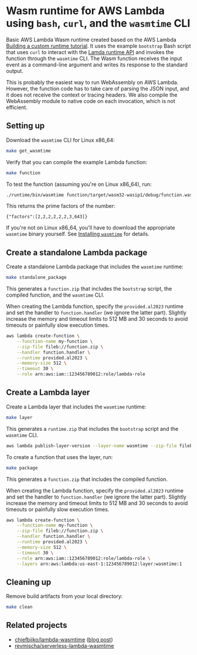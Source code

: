 # Wasm runtime for AWS Lambda using `bash`, `curl`, and the `wasmtime` CLI

Basic AWS Lambda Wasm runtime created based on the AWS Lambda
[Building a custom runtime tutorial](https://docs.aws.amazon.com/lambda/latest/dg/runtimes-walkthrough.html).
It uses the example `bootstrap` Bash script that uses `curl` to interact with
the
[Lamda runtime API](https://docs.aws.amazon.com/lambda/latest/dg/runtimes-api.html)
and invokes the function through the `wasmtime` CLI.
The Wasm function receives the input event as a command-line argument and writes its
response to the standard output.

This is probably the easiest way to run WebAssembly on AWS Lambda.
However, the function code has to take care of parsing the JSON input,
and it does not receive the context or tracing headers.
We also compile the WebAssembly module to native code on each invocation,
which is not efficient.

## Setting up

Download the `wasmtime` CLI for Linux x86_64:

```bash
make get_wasmtime
```

Verify that you can compile the example Lambda function:

```bash
make function
```

To test the function (assuming you're on Linux x86_64), run:

```bash
./runtime/bin/wasmtime function/target/wasm32-wasip1/debug/function.wasm '{"number": 123456}' 
```

This returns the prime factors of the number:
   
```
{"factors":[2,2,2,2,2,2,3,643]}
```

If you're not on Linux x86_64, you'll have to download the appropriate `wasmtime` binary
yourself. See [Installing `wasmtime`](https://docs.wasmtime.dev/cli-install.html) for details.

## Create a standalone Lambda package

Create a standalone Lambda package that includes the `wasmtime` runtime:

```bash
make standalone_package
```

This generates a `function.zip` that includes the `bootstrap` script, the
compiled function, and the `wasmtime` CLI.

When creating the Lambda function, specify the `provided.al2023` runtime
and set the handler to `function.handler` (we ignore the latter part).
Slightly increase the memory and timeout limits to 512 MB and 30 seconds
to avoid timeouts or painfully slow execution times.

```bash
aws lambda create-function \
    --function-name my-function \
    --zip-file fileb://function.zip \
    --handler function.handler \
    --runtime provided.al2023 \
    --memory-size 512 \
    --timeout 30 \
    --role arn:aws:iam::123456789012:role/lambda-role
```

## Create a Lambda layer

Create a Lambda layer that includes the `wasmtime` runtime:

```bash
make layer
```

This generates a `runtime.zip` that includes the `bootstrap` script and the
`wasmtime` CLI.

```bash
aws lambda publish-layer-version --layer-name wasmtime --zip-file fileb://runtime.zip
```

To create a function that uses the layer, run:

```bash
make package
```

This generates a `function.zip` that includes the compiled function.

When creating the Lambda function, specify the `provided.al2023` runtime
and set the handler to `function.handler` (we ignore the latter part).
Slightly increase the memory and timeout limits to 512 MB and 30 seconds
to avoid timeouts or painfully slow execution times.

```bash
aws lambda create-function \
    --function-name my-function \
    --zip-file fileb://function.zip \
    --handler function.handler \
    --runtime provided.al2023 \
    --memory-size 512 \
    --timeout 30 \
    --role arn:aws:iam::123456789012:role/lambda-role \
    --layers arn:aws:lambda:us-east-1:123456789012:layer:wasmtime:1
```

## Cleaning up

Remove build artifacts from your local directory:

```bash
make clean
```

## Related projects

* [chiefbiiko/lambda-wasmtime](https://github.com/chiefbiiko/lambda-wasmtime)
  ([blog post](https://dev.to/chiefbiiko/lambda-wasmtime-running-webassembly-on-aws-lambda-51gi))
* [revmischa/serverless-lambda-wasmtime](https://github.com/revmischa/serverless-lambda-wasmtime)
